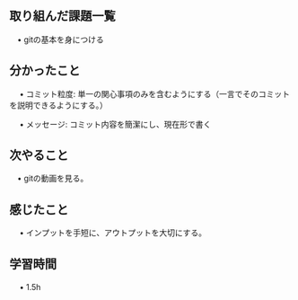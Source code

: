 ## 取り組んだ課題一覧
           
 　• gitの基本を身につける
    
## 分かったこと

　 • コミット粒度: 単一の関心事項のみを含むようにする（一言でそのコミットを説明できるようにする。）

　 • メッセージ: コミット内容を簡潔にし、現在形で書く

## 次やること　
           
 　• gitの動画を見る。

## 感じたこと

　 • インプットを手短に、アウトプットを大切にする。
## 学習時間

　 • 1.5h